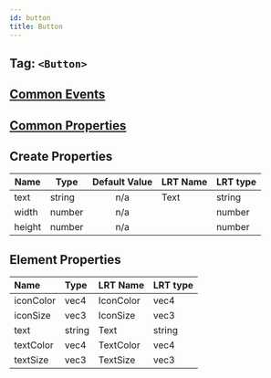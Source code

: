 ```yaml
---
id: button
title: Button
---
```


## Tag: `<Button>`

## [Common Events](../types/Events.md)

## [Common Properties](../types/Properties.md)

## Create Properties

| Name   | Type   | Default Value | LRT Name | LRT type |
| ------ | ------ | :-----------: | -------- | -------- |
| text   | string |      n/a      | Text     | string   |
| width  | number |      n/a      |          | number   |
| height | number |      n/a      |          | number   |

## Element Properties

| Name      | Type   | LRT Name  | LRT type |
| :-------- | :----- | :-------- | :------- |
| iconColor | vec4   | IconColor | vec4     |
| iconSize  | vec3   | IconSize  | vec3     |
| text      | string | Text      | string   |
| textColor | vec4   | TextColor | vec4     |
| textSize  | vec3   | TextSize  | vec3     |
